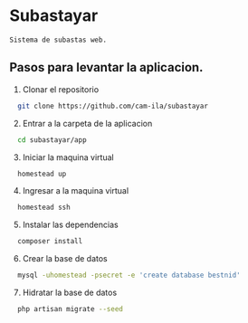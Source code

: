 Subastayar
==========

`Sistema de subastas web.`


Pasos para levantar la aplicacion.
----------------------------------

1. Clonar el repositorio

  ```bash
    git clone https://github.com/cam-ila/subastayar
  ```

2. Entrar a la carpeta de la aplicacion

  ```bash
    cd subastayar/app
  ```

3. Iniciar la maquina virtual

  ```bash
    homestead up
  ```

4. Ingresar a la maquina virtual

  ```bash
    homestead ssh
  ```

5. Instalar las dependencias

  ```bash
    composer install
  ```

6. Crear la base de datos

  ```bash
    mysql -uhomestead -psecret -e 'create database bestnid'
  ```

7. Hidratar la base de datos

  ```bash
    php artisan migrate --seed
  ```

